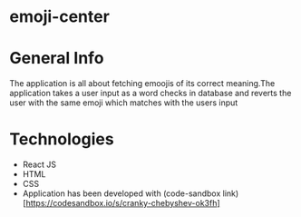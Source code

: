 # emoji-center

# General Info
The application is all about fetching emoojis of its correct meaning.The application takes a user input as a word checks in database and reverts the user with the same emoji which matches with the users input

# Technologies
* React JS
* HTML
* CSS
* Application has been developed with (code-sandbox link)[https://codesandbox.io/s/cranky-chebyshev-ok3fh]
